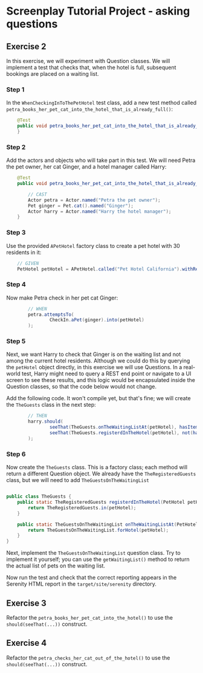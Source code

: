 # Screenplay Tutorial Project - asking questions

## Exercise 2

In this exercise, we will experiment with Question classes. We will implement a test that checks that, when the hotel is full, subsequent bookings are placed on a waiting list.

### Step 1
In the `WhenCheckingInToThePetHotel` test class, add a new test method called `petra_books_her_pet_cat_into_the_hotel_that_is_already_full()`:

```java
    @Test
    public void petra_books_her_pet_cat_into_the_hotel_that_is_already_full() {
    }
```

### Step 2

Add the actors and objects who will take part in this test. We will need Petra the pet owner, her cat Ginger, and a hotel manager called Harry:

```java
    @Test
    public void petra_books_her_pet_cat_into_the_hotel_that_is_already_full() {

        // CAST
        Actor petra = Actor.named("Petra the pet owner");
        Pet ginger = Pet.cat().named("Ginger");
        Actor harry = Actor.named("Harry the hotel manager");
    }
```

### Step 3
Use the provided `APetHotel` factory class to create a pet hotel with 30 residents in it:
```java
    // GIVEN
    PetHotel petHotel = APetHotel.called("Pet Hotel California").withResidents(20);
```

### Step 4

Now make Petra check in her pet cat Ginger:

```java
        // WHEN
        petra.attemptsTo(
                CheckIn.aPet(ginger).into(petHotel)
        );
```

### Step 5

Next, we want Harry to check that Ginger is on the waiting list and not among the current hotel residents. 
Although we could do this by querying the `petHotel` object directly, in this exercise we will use Questions. 
In a real-world test, Harry might need to query a REST end point or navigate to a UI screen to see these results, 
and this logic would be encapsulated inside the Question classes, so that the code below would not change.

Add the following code. It won't compile yet, but that's fine; we will create the `TheGuests` class in the next step:
 
```java
        // THEN
        harry.should(
                seeThat(TheGuests.onTheWaitingListAt(petHotel), hasItem(ginger)),
                seeThat(TheGuests.registerdInTheHotel(petHotel), not(hasItem(ginger)))
        );
```

### Step 6

Now create the `TheGuests` class. This is a factory class; each method will return a different Question object. 
We already have the `TheRegisteredGuests` class, but we will need to add `TheGuestsOnTheWaitingList`

```java

public class TheGuests {
    public static TheRegisteredGuests registerdInTheHotel(PetHotel petHotel) {
        return TheRegisteredGuests.in(petHotel);
    }

    public static TheGuestsOnTheWaitingList onTheWaitingListAt(PetHotel petHotel) {
        return TheGuestsOnTheWaitingList.forHotel(petHotel);
    }
}
```

Next, implement the `TheGuestsOnTheWaitingList` question class. Try to implement it yourself; you can use the `getWaitingList()` method to return the actual list of pets on the waiting list.
 
Now run the test and check that the correct reporting appears in the Serenity HTML report in the `target/site/serenity` directory.

## Exercise 3

Refactor the `petra_books_her_pet_cat_into_the_hotel()` to use the `should(seeThat(...))` construct.

## Exercise 4

Refactor the `petra_checks_her_cat_out_of_the_hotel()` to use the `should(seeThat(...))` construct.